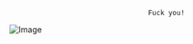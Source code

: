                                       Fuck you!



![Image](https://github.com/user-attachments/assets/318acc4d-7d81-4bd7-9deb-5db67cc10dfd)
